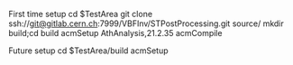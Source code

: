 First time setup
cd $TestArea
git clone ssh://git@gitlab.cern.ch:7999/VBFInv/STPostProcessing.git source/
mkdir build;cd build
acmSetup AthAnalysis,21.2.35
acmCompile 

Future setup 
cd $TestArea/build
acmSetup

